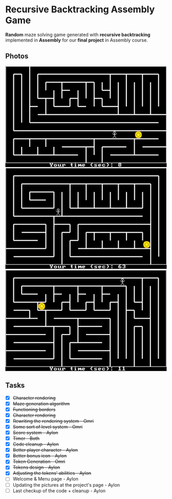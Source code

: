 # Recursive Backtracking Assembly Game
**Random** maze solving game generated with **recursive backtracking** implemented in **Assembly** for our **final project** in Assembly course.

## Photos
![](assets/maze.jpg)
![](assets/maze2.jpg)
![](assets/maze3.jpg)

## Tasks
- [x] ~~Character rendering~~ 
- [x] ~~Maze generation algorithm~~
- [x] ~~Functioning borders~~
- [x] ~~Character rendering~~
- [x] ~~Rewriting the rendering system - Omri~~
- [x] ~~Some sort of level system - Omri~~
- [x] ~~Score system - Aylon~~
- [x] ~~Timer - Both~~
- [x] ~~Code cleanup - Aylon~~
- [x] ~~Better player character - Aylon~~
- [x] ~~Better bonus icon - Aylon~~
- [x] ~~Token Generation - Omri~~
- [x] ~~Tokens design - Aylon~~
- [x] ~~Adjusting the tokens' abilities - Aylon~~
- [ ] Welcome & Menu page - Aylon
- [ ] Updating the pictures at the project's page - Aylon
- [ ] Last checkup of the code + cleanup - Aylon
